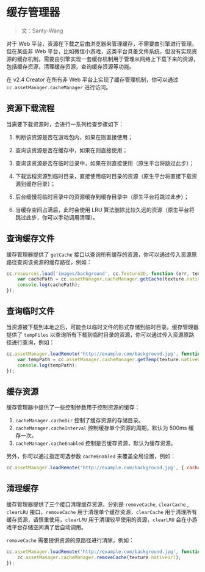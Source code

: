 # 缓存管理器

> 文：Santy-Wang

对于 Web 平台，资源在下载之后由浏览器来管理缓存，不需要由引擎进行管理。但在某些非 Web 平台，比如微信小游戏，这类平台具备文件系统，但没有实现资源的缓存机制，需要由引擎实现一套缓存机制用于管理从网络上下载下来的资源，包括缓存资源，清理缓存资源，查询缓存资源等功能。

在 v2.4 Creator 在所有非 Web 平台上实现了缓存管理机制，你可以通过 `cc.assetManager.cacheManager` 进行访问。

## 资源下载流程

当需要下载资源时，会进行一系列检查步骤如下：

1. 判断该资源是否在游戏包内，如果在则直接使用；

2. 查询该资源是否在缓存中，如果在则直接使用；

3. 查询该资源是否在临时目录中，如果在则直接使用（原生平台将跳过此步）；

4. 下载远程资源到临时目录，直接使用临时目录的资源（原生平台将直接下载资源到缓存目录）；

5. 后台缓慢将临时目录中的资源缓存到缓存目录中（原生平台将跳过此步）；

6. 当缓存空间占满后，此时会使用 LRU 算法删除比较久远的资源（原生平台将跳过此步，你可以手动调用清理）。

## 查询缓存文件

缓存管理器提供了 `getCache` 接口以查询所有缓存的资源，你可以通过传入资源原路径查询该资源的缓存路径，例如：

```js
cc.resources.load('images/background', cc.Texture2D, function (err, texture) {
    var cachePath = cc.assetManager.cacheManager.getCache(texture.nativeUrl);
    console.log(cachePath);
});
```

## 查询临时文件

当资源被下载到本地之后，可能会以临时文件的形式存储到临时目录。缓存管理器提供了 `tempFiles` 以查询所有下载到临时目录的资源，你可以通过传入资源原路径进行查询，例如：

```js
cc.assetManager.loadRemote('http://example.com/background.jpg', function (err, texture) {
    var tempPath = cc.assetManager.cacheManager.getTemp(texture.nativeUrl);
    console.log(tempPath);
});
```

## 缓存资源

缓存管理器中提供了一些控制参数用于控制资源的缓存：

1. `cacheManager.cacheDir` 控制了缓存资源的存储目录。
2. `cacheManager.cacheInterval` 控制缓存单个资源的周期，默认为 500ms 缓存一次。
3. `cacheManager.cacheEnabled` 控制是否缓存资源，默认为缓存资源。

另外，你可以通过指定可选参数 `cacheEnabled` 来覆盖全局设置，例如：

```js
cc.assetManager.loadRemote('http://example.com/background.jpg', { cacheEnabled: true }, callback);
```

## 清理缓存

缓存管理器提供了三个接口清理缓存资源，分别是 `removeCache`, `clearCache` , `clearLRU` 接口，`removeCache` 用于清理单个缓存资源，`clearCache` 用于清理所有缓存资源，请慎重使用，`clearLRU` 用于清理较早使用的资源，`clearLRU` 会在小游戏平台存储空间满了后自动调用。

`removeCache` 需要提供资源的原路径进行清除，例如：

```js
cc.assetManager.loadRemote('http://example.com/background.jpg', function (err, texture) {
    cc.assetManager.cacheManager.removeCache(texture.nativeUrl);
});
```

